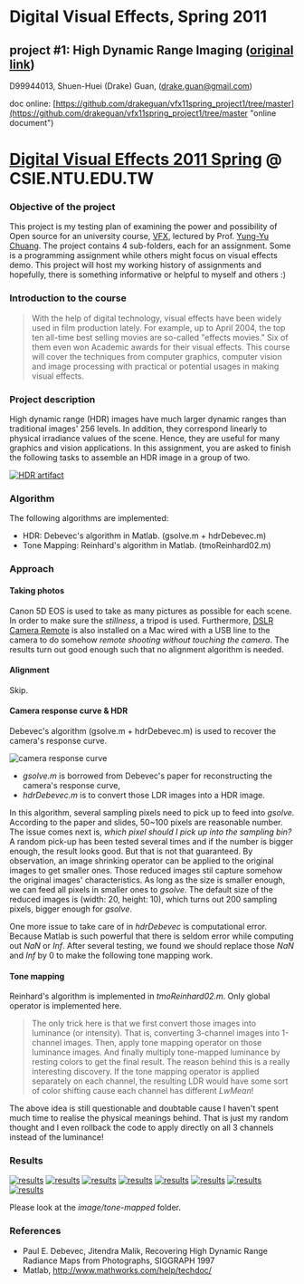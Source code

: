 # Digital Visual Effects, Spring 2011
## project #1: High Dynamic Range Imaging ([original link](http://www.csie.ntu.edu.tw/~cyy/courses/vfx/11spring/assignments/))

D99944013,
Shuen-Huei (Drake) Guan,
(drake.guan@gmail.com)

doc online: [https://github.com/drakeguan/vfx11spring_project1/tree/master](https://github.com/drakeguan/vfx11spring_project1/tree/master "online document")

# [Digital Visual Effects 2011 Spring](http://www.csie.ntu.edu.tw/~cyy/courses/vfx/11spring/ "Digital Visual Effects 2011 Spring") @ CSIE.NTU.EDU.TW

### Objective of the project

This project is my testing plan of examining the power and possibility of Open source for an university course, [VFX](http://www.csie.ntu.edu.tw/~cyy/courses/vfx/11spring/overview/ "Digital Visual Effects 2011 Spring"), lectured by Prof. [Yung-Yu Chuang](http://www.csie.ntu.edu.tw/~cyy/ "Yung-Yu Chuang 莊永裕"). The project contains 4 sub-folders, each for an assignment. Some is a programming assignment while others might focus on visual effects demo. This project will host my working history of assignments and hopefully, there is something informative or helpful to myself and others :)

### Introduction to the course

> With the help of digital technology, visual effects have been widely used in film production lately. For example, up to April 2004, the top ten all-time best selling movies are so-called "effects movies." Six of them even won Academic awards for their visual effects. This course will cover the techniques from computer graphics, computer vision and image processing with practical or potential usages in making visual effects.

### Project description

High dynamic range (HDR) images have much larger dynamic ranges than traditional images' 256 levels. In addition, they correspond linearly to physical irradiance values of the scene. Hence, they are useful for many graphics and vision applications. In this assignment, you are asked to finish the following tasks to assemble an HDR image in a group of two.

[![HDR artifact](https://github.com/drakeguan/vfx11spring_project1/raw/master/image/tone-mapped-thumb/servers_tone_mapped_thumb.png "HDR artifcat")](https://github.com/drakeguan/vfx11spring_project1/raw/master/image/tone-mapped/servers_tone_mapped.png)

### Algorithm

The following algorithms are implemented:

* HDR: Debevec's algorithm in Matlab. (gsolve.m + hdrDebevec.m)
* Tone Mapping: Reinhard's algorithm in Matlab. (tmoReinhard02.m)

### Approach

#### Taking photos

Canon 5D EOS is used to take as many pictures as possible for each scene. In order to make sure the *stillness*, a tripod is used. Furthermore, [DSLR Camera Remote](http://www.ononesoftware.com/products/dslr-camera-remote/ "DSLR Camera Remote") is also installed on a Mac wired with a USB line to the camera to do somehow *remote shooting without touching the camera*. The results turn out good enough such that no alignment algorithm is needed.

#### Alignment

Skip.

#### Camera response curve & HDR

Debevec's algorithm (gsolve.m + hdrDebevec.m) is used to recover the camera's response curve. 

![camera response curve](https://github.com/drakeguan/vfx11spring_project1/raw/master/image/camera_response_curve.png "reconstructed camera response curve for the used Canon 5D")

* *gsolve.m* is borrowed from Debevec's paper for reconstructing the camera's response curve,
* *hdrDebevec.m* is to convert those LDR images into a HDR image.

In this algorithm, several sampling pixels need to pick up to feed into *gsolve*. According to the paper and slides, 50~100 pixels are reasonable number. The issue comes next is, *which pixel should I pick up into the sampling bin?* A random pick-up has been tested several times and if the number is bigger enough, the result looks good. But that is not that guaranteed. By observation, an image shrinking operator can be applied to the original images to get smaller ones. Those reduced images stil capture somehow the original images' characteristics. As long as the size is smaller enough, we can feed all pixels in smaller ones to *gsolve*. The default size of the reduced images is (width: 20, height: 10), which turns out 200 sampling pixels, bigger enough for *gsolve*.

One more issue to take care of in *hdrDebevec* is computational error. Because Matlab is such powerful that there is seldom error while computing out *NaN* or *Inf*. After several testing, we found we should replace those *NaN* and *Inf* by 0 to make the following tone mapping work.

#### Tone mapping

Reinhard's algorithm is implemented in *tmoReinhard02.m*. Only global operator is implemented here. 

> The only trick here is that we first convert those images into luminance (or intensity). That is, converting 3-channel images into 1-channel images. Then, apply tone mapping operator on those luminance images. And finally multiply tone-mapped luminance by resting colors to get the final result. The reason behind this is a really interesting discovery. If the tone mapping operator is applied separately on each channel, the resulting LDR would have some sort of color shifting cause each channel has different *LwMean*!

The above idea is still questionable and doubtable cause I haven't spent much time to realise the physical meanings behind. That is just my random thought and I even rollback the code to apply directly on all 3 channels instead of the luminance!

### Results

[![results](https://github.com/drakeguan/vfx11spring_project1/raw/master/image/tone-mapped-thumb/corridor_tone_mapped_thumb.png)](https://github.com/drakeguan/vfx11spring_project1/raw/master/image/tone-mapped/corridor_tone_mapped.png)
[![results](https://github.com/drakeguan/vfx11spring_project1/raw/master/image/tone-mapped-thumb/desktop01_tone_mapped_thumb.png)](https://github.com/drakeguan/vfx11spring_project1/raw/master/image/tone-mapped/desktop01_tone_mapped.png)
[![results](https://github.com/drakeguan/vfx11spring_project1/raw/master/image/tone-mapped-thumb/desktop02_tone_mapped_thumb.png)](https://github.com/drakeguan/vfx11spring_project1/raw/master/image/tone-mapped/desktop02_tone_mapped.png)
[![results](https://github.com/drakeguan/vfx11spring_project1/raw/master/image/tone-mapped-thumb/digimax_gate_tone_mapped_thumb.png)](https://github.com/drakeguan/vfx11spring_project1/raw/master/image/tone-mapped/digimax_gate_tone_mapped.png)
[![results](https://github.com/drakeguan/vfx11spring_project1/raw/master/image/tone-mapped-thumb/restroom_tone_mapped_thumb.png)](https://github.com/drakeguan/vfx11spring_project1/raw/master/image/tone-mapped/restroom_tone_mapped.png)
[![results](https://github.com/drakeguan/vfx11spring_project1/raw/master/image/tone-mapped-thumb/scene_tone_mapped_thumb.png)](https://github.com/drakeguan/vfx11spring_project1/raw/master/image/tone-mapped/scene_tone_mapped.png)
[![results](https://github.com/drakeguan/vfx11spring_project1/raw/master/image/tone-mapped-thumb/servers_tone_mapped_thumb.png)](https://github.com/drakeguan/vfx11spring_project1/raw/master/image/tone-mapped/servers_tone_mapped.png)
[![results](https://github.com/drakeguan/vfx11spring_project1/raw/master/image/tone-mapped-thumb/station_tone_mapped_thumb.png)](https://github.com/drakeguan/vfx11spring_project1/raw/master/image/tone-mapped/station_tone_mapped.png)

Please look at the *image/tone-mapped* folder.

### References

* Paul E. Debevec, Jitendra Malik, Recovering High Dynamic Range Radiance Maps from Photographs, SIGGRAPH 1997
* Matlab, <http://www.mathworks.com/help/techdoc/>

